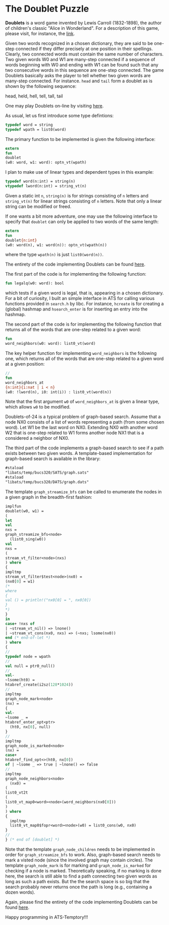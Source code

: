 # The Doublet Puzzle

**Doublets** is a word game invented by Lewis Carroll (1832-1898), the
author of children's classic "Alice in Wonderland".  For a description
of this game, please visit, for instance, the
[link](http://www.logicville.com/doublets.htm).

Given two words recognized in a chosen dictionary, they are said to be
one-step connected if they differ precisely at one position in their
spellings. Clearly, two connected words must contain the same number
of characters. Two given words W0 and W1 are many-step connected if a
sequence of words beginning with W0 and ending with W1 can be found
such that any two consecutive words in this sequence are one-step
connected. The game Doublets basically asks the player to tell whether
two given words are many-step connected. For instance. `head` and
`tail` form a doublet as is shown by the following sequence:

head, held, hell, tell, tall, tail

One may play Doublets on-line by visiting
[here](http://ats-lang.github.io/EXAMPLE/BUCS320/Doublets/Doublets.html).

As usual, let us first introduce some type defintions:

```ats
typedef word = string
typedef wpath = list0(word)
```

The primary function to be implemented is given the following interface:
  
```ats
extern
fun
doublet
(w0: word, w1: word): optn_vt(wpath)
```

I plan to make use of linear types and dependent types in this example:

```ats
typedef word(n:int) = string(n)
vtypedef lword(n:int) = string_vt(n)
```

Given a static int `n`, `string(n)` is for strings consisting of `n`
letters and `string_vt(n)` for linear strings consisting of `n`
letters. Note that only a linear string can be modified or freed.

If one wants a bit more adventure, one may use the following
interface to specify that `doublet` can only be applied to two words
of the same length:

```ats
extern
fun
doublet{n:int}
(w0: word(n), w1: word(n)): optn_vt(wpath(n))
```

where the type `wpath(n)` is just `list0(word(n))`.

The entirety of the code implementing Doublets can be found [here](./Doublet.dats).

The first part of the code is for implementing the following function:

```ats
fun legalq(w0: word): bool
```

which tests if a given word is legal, that is, appearing in a chosen dictionary. For
a bit of curiosity, I built an simple interface in ATS for calling various functions
provided in `search.h` by libc. For instance, `hcreate` is for creating a (global) hashmap
and `hsearch_enter` is for inserting an entry into the hashmap.

The second part of the code is for implementing the following
function that returns all of the words that are one-step related
to a given word:

```ats
fun
word_neighbors(w0: word): list0_vt(word)
```

The key helper function for implementing `word_neighbors` is the following
one, which returns all of the words that are one-step related to a given word
at a given position:

```ats
//
fun
word_neighbors_at
{n:int}{i:nat | i < n}
(w0: !lword(n), i0: int(i)) : list0_vt(word(n))

```

Note that the first argument `w0` of `word_neighbors_at` is given a
linear type, which allows `w0` to be modified.

Doublets-of-24 is a typical problem of graph-based search. Assume that
a node NX0 consists of a list of words representing a path (from some
chosen word).  Let W1 be the last word on NX0. Extending NX0 with
another word W2 that is one-step related to W1 forms another node NX1
that is a considered a neighbor of NX0.

The third part of the code implements a graph-based search to see if a
path exists between two given words. A template-based implementation
for graph-based search is available in the library:

```ats
#staload
"libats/temp/bucs320/SATS/graph.sats"
#staload
"libats/temp/bucs320/DATS/graph.dats"
```

The template `graph_streamize_bfs` can be called to enumerate the
nodes in a given graph in the breadth-first fashion:

```ats
implfun
doublet(w0, w1) =
(
let
val
nxs =
graph_streamize_bfs<node>
  (list0_sing(w0))
val
nxs =
(
stream_vt_filter<node>(nxs)
) where
{
impltmp
stream_vt_filter$test<node>(nx0) =
(nx0[0] = w1)
(*
where
{
val () = println!("nx0[0] = ", nx0[0])
}
*)
}
in
case+ !nxs of
| ~stream_vt_nil() => lnone()
| ~stream_vt_cons(nx0, nxs) => (~nxs; lsome(nx0))
end (* end-of-let *)
) where
{
//
typedef node = wpath
//
val null = ptr0_null()
//
val-
~lsome(ht0) =
htabref_create(i2sz(128*1024))
//
impltmp
graph_node_mark<node>
(nx) =
{
val-
~lsome _ =
htabref_enter_opt<ptr>
  (ht0, nx[0], null)
}
//
impltmp
graph_node_is_marked<node>
(nx) =
case+
htabref_find_opt<>(ht0, nx[0])
of | ~lsome _ => true | ~lnone() => false 
//
impltmp
graph_node_neighbors<node>
  (nx0) =
(
list0_vt2t
(
list0_vt_map0<word><node>(word_neighbors(nx0[0]))
)
) where
{
  impltmp
  list0_vt_map0$fopr<word><node>(w0) = list0_cons(w0, nx0)
}
//
} (* end of [doublet] *)
```

Note that the template `graph_node_children` needs to be implemented
in order for `graph_streamize_bfs` to work.  Also, graph-based search
needs to mark a visted node (since the involved graph may contain
circles).  The template `graph_node_mark` is for marking and
`graph_node_is_marked` for checking if a node is marked. Theoretically
speaking, if no marking is done here, the search is still able to find
a path connecting two given words as long as such a path exists. But
the the search space is so big that the search probably never returns
once the path is long (e.g., containing a dozen words).

Again, please find the entirety of the code implementing Doublets can
be found [here](./Doublet.dats).

Happy programming in ATS-Temptory!!!

